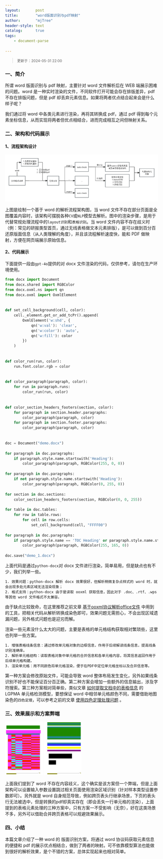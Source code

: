 ```yaml
---
layout:       post
title:        "word版面识别与pdf映射"
author:       "mjTree"
header-style: text
catalog:      true
tags:
    - document-parse

---
```


><small>更新于：2024-05-31 22:00</small>


### 一、简介

所谓 word 版面识别与 pdf 映射，主要针对 word 文件解析后在 WEB 端展示困难的问题。word 是一种实时渲染的文件，不同软件打开可能会存在排版差异，pdf 不存在排版问题，但是 pdf 却丢弃元素信息。如果将两者优点结合起来会是什么样子呢？  

我们通过将 word 中各类元素进行渲染，再将其转换成 pdf，通过 pdf 得到每个元素坐标信息，从而实现将两者但优点相结合，进而完成相互之间但映射关系。  


### 二、架构和代码展示

#### 1、流程架构设计

![ArchitectureDiagram](/img/article-img/2024/05/0531_1.png)  

上图是绘制一个基于 word 的解析流程架构图，当 word 文件不存在部分页面是全图覆盖内容时，该架构可摆脱各种`CV`或`NLP`模型去解析。图中的渲染步骤，是用于代替常规处理流程中的`layout识别`和`表格识别`。当 word 文件内容不存在歧义时（例：常见的研报类型首页，通过无线表格做文本元素排版），是可以做到百分百还原版面信息（从人类理解的角度），并且该流程解析速度快，能和 PDF 做映射，方便在网页端展示原始信息。  

#### 2、代码展示

下面提供一段由`gpt-4o`提供的对 docx 文件渲染的代码，仅供参考，请勿在生产环境使用。  

```python
from docx import Document
from docx.shared import RGBColor
from docx.oxml.ns import qn
from docx.oxml import OxmlElement


def set_cell_background(cell, color):
    cell._element.get_or_add_tcPr().append(
        OxmlElement('w:shd', {
            qn('w:val'): 'clear',
            qn('w:color'): 'auto',
            qn('w:fill'): color
        })
    )


def color_run(run, color):
    run.font.color.rgb = color


def color_paragraph(paragraph, color):
    for run in paragraph.runs:
        color_run(run, color)


def color_section_headers_footers(section, color):
    for paragraph in section.header.paragraphs:
        color_paragraph(paragraph, color)
    for paragraph in section.footer.paragraphs:
        color_paragraph(paragraph, color)


doc = Document("demo.docx")

for paragraph in doc.paragraphs:
    if paragraph.style.name.startswith('Heading'):
        color_paragraph(paragraph, RGBColor(255, 0, 0))

for paragraph in doc.paragraphs:
    if not paragraph.style.name.startswith('Heading'):
        color_paragraph(paragraph, RGBColor(0, 255, 0))

for section in doc.sections:
    color_section_headers_footers(section, RGBColor(0, 0, 255))

for table in doc.tables:
    for row in table.rows:
        for cell in row.cells:
            set_cell_background(cell, "FFFF00")

for paragraph in doc.paragraphs:
    if paragraph.style.name == 'TOC Heading' or paragraph.style.name.startswith('TOC'):
        color_paragraph(paragraph, RGBColor(255, 165, 0))

doc.save("demo_1.docx")
```

上面代码是通过`python-docx`对 docx 文件进行渲染，简单易用，但是缺点也有不少，我们列举一些。  

```text
1. 效果问题：python-docx 解析 docx 效果很好，但解析稍微复杂点样式的 word 时，就会出现多处元素区域无法渲染现象；
2. 格式支持：python-docx 由于是读取 ooxml 获取信息，因此对于 .doc、.rtf、.wps 等其他 word 文件格式不太兼容。
```

由于缺点比较致命，在这里推荐之前文章 [基于ooxml协议解析office文件](/2023/11/25/基于ooxml协议解析office文件) 中用到的工具，把相关代码从解析转换成染色即可，效果问题无需担心，不会出现区域遗漏问题，另外格式问题也是迎刃而解。  

渲染一些元素没什么太大的问题，主要是表格的单元格结构获取相对繁琐些，这里也列举一些方案。  

```text
1. 增强表格线条信息：通过修改单元格对象的边框信息，作用于后续解读线条信息，提高线条识别准确率。
2. 解析单元格结构：读取表格对象中单元格的合并信息和各单元格内容，将其信息返回作用于后续单元格构建。
3. 渲染单元格：用不同颜色将单元格渲染，便于在PDF中定位单元格坐标以及合并信息等。
```

第一种方案会修改原始文件，可能会导致 word 整体布局发生变化，另外如果线条识别不好也不能保证百分百正确。第二种方案会增加一些额外的信息输出，涉及字符搜索。第三种方案相对简单些，类似文章 [如何提取文档中的表格信息](/2024/02/29/提取文档中表格结构) 的 LGPMA 单元格检测模型，要想保证 word 中相邻单元格颜色不同，需要借助地图染色的`四色定理`，可以参考之前的文章 [使用四色定理处理问题](/2023/12/03/使用四色定理处理问题) 。  


### 三、效果展示和方案弊端

<img src="/img/article-img/2024/05/0531_2.png" alt="DyeDispaly" width="50%" height="50%">  

上面我们提到了 word 不存在内容歧义，这个确实是该方案但一个弊端，但是上面架构可以设置输入参数设置跳过相关页面使用渲染区域识别（针对样本类型设置参数即可）。另外就是 word 自身规范导致，例如跨页表头行继承场景，下页的表头行无法被选中，但是转换的pdf却真实存在（即会丢失一行单元格的渲染），上面提到的表格元素处理的三种方案中，只有方案一不受影响（无奈），好在这类场景不多，另外可以借助合并跨页表格可以规避效果展示。  


### 四、小结

本篇文章介绍了一种 word 的 版面识别方案，将通过 word 协议码获取元素信息的便捷和 pdf 的展示优点相结合，做到了两者的映射。可不依靠模型算法也能做到很好的解析效果，是个不错的方案，总体实现起来也相对简单。  
